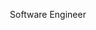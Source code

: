 <!--
<picture>
  <source media="(prefers-color-scheme: dark)" srcset="">
  <img alt="Daniel Monroy" src="">
</picture>
-->
<p align="center">
Software Engineer<br>
<br>
<!--
<a href="https://github.com/fdmonroy">Portfolio (wip)</a>
 · <a href="https://github.com/fdmonroy">Blog (wip)</a>
-->
<br>
<br>
<br>
<br>
</p>
